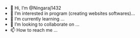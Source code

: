 - 👋 Hi, I’m @Ningaraj1432
- 👀 I’m interested in program (creating websites softwares)...
- 🌱 I’m currently learning ...
- 💞️ I’m looking to collaborate on ...
- 📫 How to reach me ...

<!---
Ningaraj1432/Ningaraj1432 is a ✨ special ✨ repository because its `README.md` (this file) appears on your GitHub profile.
You can click the Preview link to take a look at your changes.
--->
